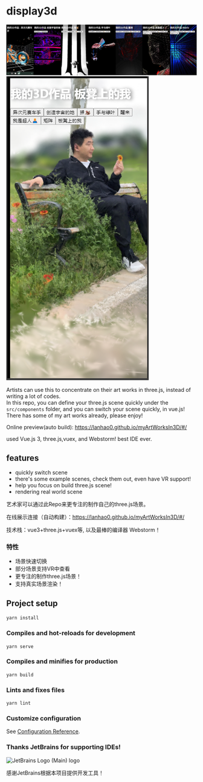 # display3d
![预览图](/public/img/example.jpg)
![预览图](/public/img/img.png)

Artists can use this to concentrate on their art works in three.js, instead of writing a lot of codes.  
In this repo, you can define your three.js scene quickly under the `src/components` folder, and you can switch your scene quickly, in vue.js!  
There has some of my art works already, please enjoy!  

Online preview(auto build): https://lanhao0.github.io/myArtWorksIn3D/#/

used Vue.js 3, three.js,vuex, and Webstorm! best IDE ever.
## features
- quickly switch scene
- there's some example scenes, check them out, even have VR support!
- help you focus on build three.js scene!
- rendering real world scene


艺术家可以通过此Repo来更专注的制作自己的three.js场景。  

在线展示连接（自动构建）：https://lanhao0.github.io/myArtWorksIn3D/#/


技术栈：vue3+three.js+vuex等, 以及最棒的编译器 Webstorm！ 

### 特性
- 场景快速切换
- 部分场景支持VR中查看
- 更专注的制作three.js场景！
- 支持真实场景渲染！


## Project setup
```
yarn install
```

### Compiles and hot-reloads for development
```
yarn serve
```

### Compiles and minifies for production
```
yarn build
```

### Lints and fixes files
```
yarn lint
```

### Customize configuration
See [Configuration Reference](https://cli.vuejs.org/config/).

### Thanks JetBrains for supporting IDEs!
![JetBrains Logo (Main) logo](https://resources.jetbrains.com/storage/products/company/brand/logos/jb_beam.svg)  

感谢JetBrains根据本项目提供开发工具！
